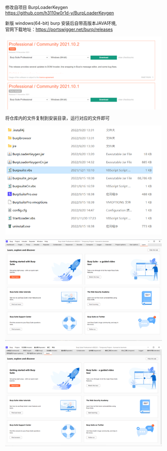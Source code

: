 修改自项目 BurpLoaderKeygen  
https://github.com/h3110w0r1d-y/BurpLoaderKeygen

新版 windows(64-bit) burp 安装后自带高版本JAVA环境,  
官网下载地址：https://portswigger.net/burp/releases
  
![](https://github.com/bewhale/BurpLoaderKeygen-Modified/blob/main/img/burpsuite2.png?raw=true)

将仓库内的文件复制到安装目录，运行对应的文件即可

![](https://github.com/bewhale/BurpLoaderKeygen-Modified/blob/main/img/burpsuite3.png?raw=true)

![](https://github.com/bewhale/BurpLoaderKeygen-Modified/blob/main/img/burpsuite.png?raw=true)

![](https://github.com/bewhale/BurpLoaderKeygen-Modified/blob/main/img/burpsuite1.png?raw=true)

